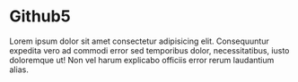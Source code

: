 # Github5
Lorem ipsum dolor sit amet consectetur adipisicing elit. Consequuntur expedita vero ad commodi error sed temporibus dolor, necessitatibus, iusto doloremque ut! Non vel harum explicabo officiis error rerum laudantium alias.
